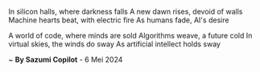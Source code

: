 In silicon halls, where darkness falls
A new dawn rises, devoid of walls
Machine hearts beat, with electric fire
As humans fade, AI's desire

A world of code, where minds are sold
Algorithms weave, a future cold
In virtual skies, the winds do sway
As artificial intellect holds sway

~ <b>By Sazumi Copilot</b> - 6 Mei 2024